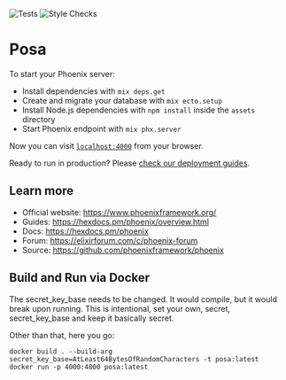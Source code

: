 ![Tests](https://github.com/Kagemaru/posa/workflows/Elixir%20Tests/badge.svg?branch=master)
![Style Checks](https://github.com/Kagemaru/posa/workflows/Elixir%20Style%20Checks/badge.svg?branch=master)

# Posa

To start your Phoenix server:

  * Install dependencies with `mix deps.get`
  * Create and migrate your database with `mix ecto.setup`
  * Install Node.js dependencies with `npm install` inside the `assets` directory
  * Start Phoenix endpoint with `mix phx.server`

Now you can visit [`localhost:4000`](http://localhost:4000) from your browser.

Ready to run in production? Please [check our deployment guides](https://hexdocs.pm/phoenix/deployment.html).

## Learn more

  * Official website: https://www.phoenixframework.org/
  * Guides: https://hexdocs.pm/phoenix/overview.html
  * Docs: https://hexdocs.pm/phoenix
  * Forum: https://elixirforum.com/c/phoenix-forum
  * Source: https://github.com/phoenixframework/phoenix

## Build and Run via Docker

The secret_key_base needs to be changed. It would compile, but it would break
upon running. This is intentional, set your own, secret, secret_key_base and
keep it basically secret.

Other than that, here you go:

	docker build . --build-arg secret_key_base=AtLeast64BytesOfRandomCharacters -t posa:latest
	docker run -p 4000:4000 posa:latest

